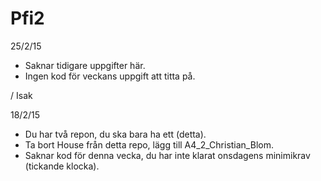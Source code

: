 # Pfi2
25/2/15
- Saknar tidigare uppgifter här.
- Ingen kod för veckans uppgift att titta på.

/ Isak

18/2/15
- Du har två repon, du ska bara ha ett (detta).
- Ta bort House från detta repo, lägg till A4_2_Christian_Blom.
- Saknar kod för denna vecka, du har inte klarat onsdagens minimikrav (tickande klocka).

